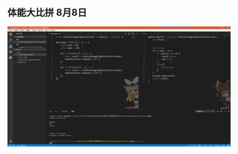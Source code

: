 体能大比拼 8月8日
---

![](https://github.com/Dexter0ion/Thoughtwork-2017Summer/blob/master/tasks/muscle-battle-aug8th/factor1.PNG?raw=true)